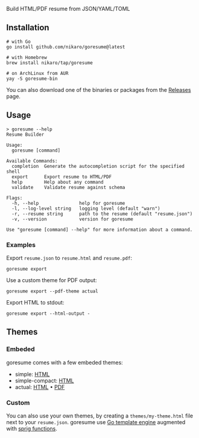 Build HTML/PDF resume from JSON/YAML/TOML

## Installation

```
# with Go
go install github.com/nikaro/goresume@latest

# with Homebrew
brew install nikaro/tap/goresume

# on ArchLinux from AUR
yay -S goresume-bin
```

You can also download one of the binaries or packages from the
[Releases](https://github.com/nikaro/goresume/releases) page.

## Usage

```
> goresume --help
Resume Builder

Usage:
  goresume [command]

Available Commands:
  completion  Generate the autocompletion script for the specified shell
  export      Export resume to HTML/PDF
  help        Help about any command
  validate    Validate resume against schema

Flags:
  -h, --help               help for goresume
  -l, --log-level string   logging level (default "warn")
  -r, --resume string      path to the resume (default "resume.json")
  -v, --version            version for goresume

Use "goresume [command] --help" for more information about a command.
```

### Examples

Export `resume.json` to `resume.html` and `resume.pdf`:

```
goresume export
```

Use a custom theme for PDF output:

```
goresume export --pdf-theme actual
```

Export HTML to stdout:

```
goresume export --html-output -
```

## Themes

### Embeded

goresume comes with a few embeded themes:

* simple: [HTML](https://nikaro.github.io/goresume/simple.html)
* simple-compact: [HTML](https://nikaro.github.io/goresume/simple-compact.html)
* actual: [HTML](https://nikaro.github.io/goresume/actual.html) •
  [PDF](https://nikaro.github.io/goresume/actual.pdf)

### Custom

You can also use your own themes, by creating a `themes/my-theme.html` file
next to your `resume.json`. goresume use [Go template engine](https://pkg.go.dev/text/template)
augmented with [sprig functions](http://masterminds.github.io/sprig/).
